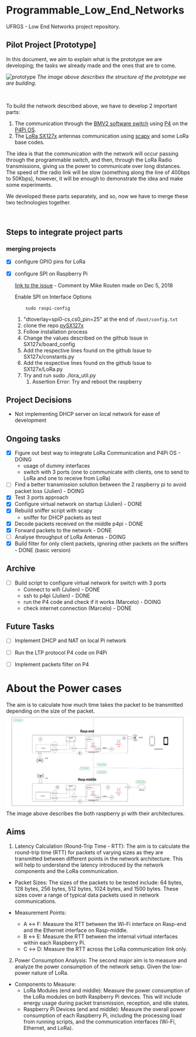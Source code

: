 # Programmable_Low_End_Networks
UFRGS - Low End Networks project repository.

## Pilot Project [Prototype]

In this document, we aim to explain what is the prototype we are developing; the tasks we already made and the ones that are to come.

![prototype](https://github.com/ComputerNetworks-UFRGS/Programmable_Low_End_Networks/assets/103913045/d92c94cd-479a-4a5c-883f-a585edb2414b)
_The image above describes the structure of the prototype we are building._

<br/>

To build the network described above, we have to develop 2 important parts:

1. The communication through the [BMV2 software switch](https://github.com/p4lang/behavioral-model) using [P4](https://github.com/p4lang) on the [P4Pi OS](https://github.com/p4lang/p4pi).
2. The [LoRa SX127x](https://www.dragino.com/products/lora/item/106-lora-gps-hat.html) antennas communication using [scapy](https://scapy.net/) and some LoRa base codes.

The idea is that the communication with the network will occur passing through the programmable switch, and then, through the LoRa Radio transmissions, giving us the power to communicate over long distances. The speed of the radio link will be slow (something along the line of 400bps to 50Kbps), however, it will be enough to demonstrate the idea and make some experiments.
<br/>

We developed these parts separately, and so, now we have to merge these two technologies together.

<br/>

## Steps to integrate project parts
      
### merging projects
- [X] configure GPIO pins for LoRa
- [X] configure SPI on Raspberry Pi

    [link to the issue](https://github.com/mayeranalytics/pySX127x/issues/21) - Comment by Mike Routen made on Dec 5, 2018

    Enable SPI on Interface Options
    ```console
        sudo raspi-config
    ```

    1. "dtoverlay=spi0-cs,cs0_pin=25" at the end of `/boot/config.txt`
    2. clone the repo [pySX127x](https://github.com/mayeranalytics/pySX127x)
    3. Follow installation process
    4. Change the values described on the github Issue in SX127x/board_config
    5. Add the respective lines found on the github Issue to SX127x/constants.py
    6. Add the respective lines found on the github Issue to SX127x/LoRa.py
    7. Try and run sudo ./lora_util.py
        1. Assertion Error: Try and reboot the raspberry

## Project Decisions
- Not implementing DHCP server on local network for ease of development

## Ongoing tasks
- [X] Figure out best way to integrate LoRa Communication and P4Pi OS - DOING
    - usage of dummy interfaces
    - switch with 3 ports (one to communicate with clients, one to send to LoRa and one to receive from LoRa)
- [ ] Find a better transmission solution between the 2 raspberry pi to avoid packet loss (Julien) - DOING
- [X] Test 3 ports approach
- [X] Configure virtual network on startup (Julien) - DONE
- [X] Rebuild sniffer script with scapy
    - sniffer for DHCP packets as test 
- [X] Decode packets received on the middle p4pi - DONE
- [X] Forward packets to the network - DONE
- [ ] Analyse throughput of LoRa Antenas - DOING
- [X] Build filter for only client packets, ignoring other packets on the sniffers - DONE (basic version)

## Archive
- [ ] Build script to configure virtual network for switch with 3 ports
    - Connect to wifi (Julien) - DONE
    - ssh to p4pi (Julien) - DONE
    - run the P4 code and check if it works (Marcelo) - DOING
    - check internet connection (Marcelo) - DONE

## Future Tasks
- [ ] Implement DHCP and NAT on local Pi network
- [ ] Run the LTP protocol P4 code on P4Pi
- [ ] Implement packets filter on P4


# About the Power cases
The aim is to calculate how much time takes the packet to be transmitted depending on the size of the packet.
![power.png](https://github.com/ComputerNetworks-UFRGS/Programmable_Low_End_Networks/blob/main/Documentation/assets/power.png)
The image above describes the both raspberry pi with their architectures.

## Aims
1. Latency Calculation (Round-Trip Time - RTT):
The aim is to calculate the round-trip time (RTT) for packets of varying sizes as they are transmitted between different points in the network architecture. This will help to understand the latency introduced by the network components and the LoRa communication.

- Packet Sizes: The sizes of the packets to be tested include: 64 bytes, 128 bytes, 256 bytes, 512 bytes, 1024 bytes, and 1500 bytes. These sizes cover a range of typical data packets used in network communications.

- Measurement Points:
    - A ↔ F: Measure the RTT between the Wi-Fi interface on Rasp-end and the Ethernet interface on Rasp-middle.
    - B ↔ E: Measure the RTT between the internal virtual interfaces within each Raspberry Pi.
    - C ↔ D: Measure the RTT across the LoRa communication link only.

2. Power Consumption Analysis:
The second major aim is to measure and analyze the power consumption of the network setup. Given the low-power nature of LoRa.

- Components to Measure:
    - LoRa Modules (end and middle): Measure the power consumption of the LoRa modules on both Raspberry Pi devices. This will include energy usage during packet transmission, reception, and idle states.
    - Raspberry Pi Devices (end and middle): Measure the overall power consumption of each Raspberry Pi, including the processing load from running scripts, and the communication interfaces (Wi-Fi, Ethernet, and LoRa).